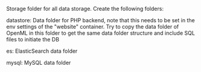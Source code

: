 Storage folder for all data storage. 
Create the following folders:

datastore:
Data folder for PHP backend, note that this needs to be set in the env settings of the "website" container. Try to copy the data folder of OpenML in this folder to get the same data folder structure and include SQL files to initiate the DB  

es: 
ElasticSearch data folder

mysql:
MySQL data folder